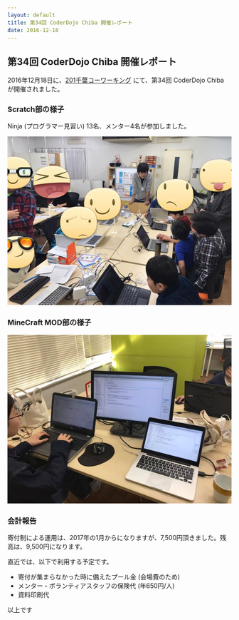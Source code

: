 ```yaml
---
layout: default
title: 第34回 CoderDojo Chiba 開催レポート
date: 2016-12-18
---
```


## 第34回 CoderDojo Chiba 開催レポート

2016年12月18日に、[201千葉コーワーキング](http://chiba-coworking.com/) にて、第34回 CoderDojo Chiba が開催されました。

### Scratch部の様子

Ninja (プログラマー見習い) 13名、メンター4名が参加しました。

![Scratch](34/scratch.jpg)

### MineCraft MOD部の様子

![MineCraft MOD](34/minecraft.jpg)

### 会計報告

寄付制による運用は、2017年の1月からになりますが、7,500円頂きました。残高は、9,500円になります。

直近では、以下で利用する予定です。

- 寄付が集まらなかった時に備えたプール金 (会場費のため)
- メンター・ボランティアスタッフの保険代 (年650円/人)
- 資料印刷代

以上です
